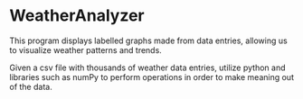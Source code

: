 # WeatherAnalyzer

This program displays labelled graphs made from data entries, allowing us to visualize weather patterns and trends.

Given a csv file with thousands of weather data entries, utilize python and libraries such as numPy to perform operations in order to make meaning out of the data.
